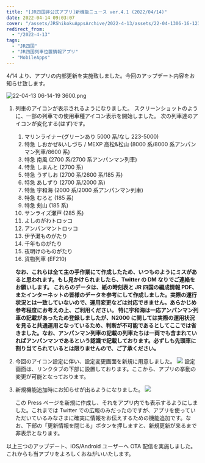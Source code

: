 ```yaml
---
title: "[JR四国非公式アプリ]新機能ニュース ver.4.1 (2022/04/14)"
date: 2022-04-14 09:03:07
cover: "/assets/JRShikokuAppsArchive/2022-4-13/assets/22-04-1306-16-123601.png"
redirect_from: 
  - "/2022-4-13"
tags:
  - "JR四国"
  - "JR四国列車位置情報アプリ"
  - "MobileApps"
---
```


4/14 より、アプリの内部更新を実施致しました。今回のアップデート内容をお知らせ致します。

![22-04-13 06-14-19 3600.png](/assets/JRShikokuAppsArchive/2022-4-13/assets/22-04-1306-16-123601.png)

1. 列車のアイコンが表示されるようになりました。
   スクリーンショットのように、一部の列車での使用車種アイコン表示を開始しました。
   次の列車達のアイコンが変化する(はず)です。

   1. マリンライナー(グリーンあり 5000 系/なし 223-5000)
   2. 特急 しおかぜ&いしづち / MEXP 高松&松山 (8000 系/8000 系アンパンマン列車/8600 系)
   3. 特急 南風 (2700 系/2700 系アンパンマン列車)
   4. 特急 しまんと (2700 系)
   5. 特急 うずしお (2700 系/2600 系/185 系)
   6. 特急 あしずり (2700 系/2000 系)
   7. 特急 宇和海 (2000 系/2000 系アンパンマン列車)
   8. 特急 むろと (185 系)
   9. 特急 剣山 (185 系)
   10. サンライズ瀬戸 (285 系)
   11. よしのがわトロッコ
   12. アンパンマントロッコ
   13. 伊予灘ものがたり
   14. 千年ものがたり
   15. 夜明けのものがたり
   16. 貨物列車 (EF210)

   **なお、これらは全て主の手作業にて作成したため、いつものようにミスがあると思われます。もし見かけられましたら、Twitter の DM なりでご連絡をお願いします。
   これらのデータは、紙の時刻表と JR 四国の編成情報 PDF、またインターネットの皆様のデータを参考にして作成しました。実際の運行状況とは一致していないので、運用変更などは対応できません。あらかじめ参考程度にお考えの上、ご利用ください。
   特に宇和海は一応アンパンマン列車の記載があったため登録しましたが、N2000 に関しては実際の運用状況を見ると共通運用となっているため、判断が不可能であるとしてここでは省きました。なお、アンパンマン列車の記載の列車たちは一両でも含まれていればアンパンマンであるという認識で記載しております。必ずしも先頭車に割り当てられているとは限りませんので、ご了承ください。**

2. 今回のアイコン設定に伴い、設定変更画面を新規に用意しました。
   ![](/assets/JRShikokuAppsArchive/2022-4-13/assets/IMG_20220414_022234.jpg)
   設定画面は、リンクタブの下部に設置しております。ここから、アプリの挙動の変更が可能となっております。
3. 新規機能追加時にお知らせが出るようになりました。
   ![](/assets/JRShikokuAppsArchive/2022-4-13/assets/Screenshot_20220414-023149.png)

   この Press ページを新規に作成し、それをアプリ内でも表示するようにしました。これまでは Twitter での広報のみだったのですが、アプリを使っていただいているみなさまに確実に情報をお伝えするための機能追加です。なお、下部の「更新情報を閉じる」ボタンを押しますと、新規更新が来るまで非表示となります。

以上三つのアップデート、iOS/Android ユーザーへ OTA 配信を実施しました。これからも当アプリをよろしくおねがいいたします。
